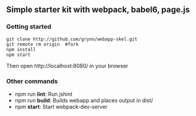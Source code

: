 ## Simple starter kit with webpack, babel6, page.js

### Getting started
```shell
git clone http://github.com/grynn/webapp-skel.git
git remote rm origin  #fork
npm install
npm start
```

Then open http://localhost:8080/ in your browser

### Other commands
 * npm run **lint**: Run jshint
 * npm run **build**: Builds webapp and places output in dist/
 * npm **start**: Start webpack-dev-server

